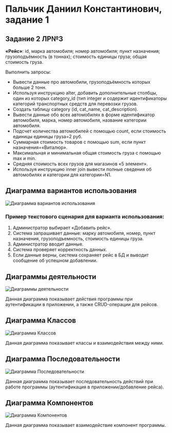 # Пальчик Даниил Константинович, задание 1

## Задание 2 ЛР№3

**«Рейс»**:  id, марка автомобиля; номер автомобиля; пункт назначения; грузоподъёмность (в тоннах); стоимость единицы груза; общая стоимость груза.

Выполнить запросы:

* Вывести данные про автомобили, грузоподъёмность которых больше 2 тонн. 
* Используя инструкцию alter, добавить дополнительные столбцы, один из которых category_id (тип integer и содержит идентификаторы категорий транспортных средств для перевозки грузов.
* Создать таблицу category (id, cat_name, cat_description).
* Вывести данные обо всех автомобилях в форме идентификатор автомобиля, марка, номер автомобиля, название категории автомобиля.
* Подсчет количества автомобилей с помощью count, если стоимость единицы единицы груза=2 руб.
* Суммарная стоимость товаров с помощью sum, если пункт назначения=«Виталюр».
* Максимальная и минимальная общая стоимость груза с помощью max и min.
* Средняя стоимость всех грузов для магазинов «5 элемент».
* Используя инструкцию inner join вывести полные сведения об автомобилях и категории для категории=N1.

## Диаграмма вариантов использования
![Диаграмма вариантов использования](https://github.com/user-attachments/assets/bf05edaa-99f4-4c7b-a00d-422648379917)

### Пример текстового сценария для варианта использования:

1. Администратор выбирает «Добавить рейс».
2. Система запрашивает данные: марку автомобиля, номер, пункт назначения, грузоподъемность, стоимость единицы груза.
3. Администратор вводит данные.
4. Система проверяет корректность данных.
5. Если данные верны, система сохраняет рейс в БД и выводит сообщение об успешном добавлении.

## Диаграммы деятельности
![Диаграммы деятельности](https://github.com/user-attachments/assets/7c31b999-941d-43f3-aad5-8261d328706f)

Данная диаграмма показывает действия программы при аутентификации в приложении, а также CRUD-операции для рейсов.

## Диаграмма Классов
![Диаграмма Классов](https://github.com/user-attachments/assets/0f17d6b3-8927-47ad-8c1e-4832bff921ef)

Данная диаграмма показывает классы и взаимодействия между ними.

## Диаграмма Последовательности
![Диаграмма Последовательности](https://github.com/user-attachments/assets/e6a01d50-e5f2-492c-9670-f3befc50d12d)

Данная диаграмма показывает последовательность действий при работе программы (аутентификация в приложении/добавление рейса).

## Диаграмма Компонентов
![Диаграмма Компонентов](https://github.com/user-attachments/assets/dcbc7123-6ed9-4401-b817-a8d25c2b4a3f)

Данная диаграмма показывает взаимодействие компонент программы.
